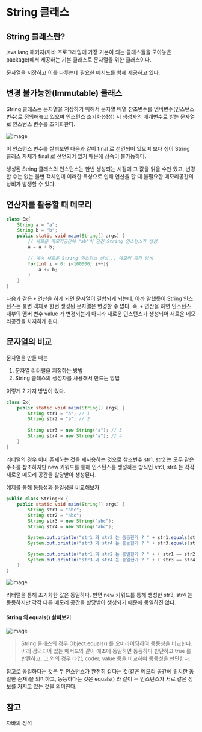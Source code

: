 # String 클래스

## String 클래스란?

java.lang 패키지(자바 프로그래밍에 가장 기본이 되는 클래스들을 모아놓은 package)에서 제공하는 기본 클래스로
문자열을 위한 클래스이다.

문자열을 저장하고 이를 다루는데 필요한 메서드를 함께 제공하고 있다.

## 변경 불가능한(Immutable) 클래스

String 클래스는 문자열을 저장하기 위해서 문자열 배열 참조변수를 멤버변수(인스턴스 변수)로 정의해놓고 있으며
인스턴스 초기화(생성) 시 생성자의 매개변수로 받는 문자열로 인스턴스 변수를 초기화한다.

![image](https://github.com/pia2011/Today-I-Learned/assets/53935439/278b1964-df26-4231-a879-62d7b00fefcb)

이 인스턴스 변수를 살펴보면 다음과 같이 final 로 선언되어 있으며 보다 싶이 String 클래스 자체가 final 로 선언되어 있기 때문에
상속이 불가능하다.

생성된 String 클래스의 인스턴스는 한번 생성되는 시점에 그 값을 읽을 수만 있고, 변경할 수는 없는 불변 객체인데
이러한 특성으로 인해 연산을 할 때 불필요한 메모리공간의 낭비가 발생할 수 있다.

## 연산자를 활용할 때 메모리

```java
class Ex{
    String a = "a";
    String b = "b";
    public static void main(String[] args) {
        // 새로운 메모리공간에 "ab"이 담긴 String 인스턴스가 생성 
        a = a + b;
        
        // 계속 새로운 String 인스턴스 생성... 메모리 공간 낭비
        for(int i = 0; i<100000; i++){
            a += b;
        }
    }
}
```

다음과 같은 `+` 연산을 하게 되면 문자열이 결합되게 되는데, 아까 말했듯이 String 인스턴스는 불변 객체로
한번 생성된 문자열은 변경할 수 없다. 즉, `+` 연산을 하면 인스턴스 내부의 멤버 변수 value 가 변경되는게 아니라
새로운 인스턴스가 생성되어 새로운 메모리공간을 차지하게 된다.

## 문자열의 비교

문자열을 만들 때는

1. 문자열 리터럴을 지정하는 방법
2. String 클래스의 생성자를 사용해서 만드는 방법

이렇게 2 가지 방법이 있다.

```java
class Ex{
    public static void main(String[] args) {
        String str1 = "a"; // 1
        String str2 = "a"; // 2
        
        String str3 = new String("a"); // 3
        String str4 = new String("a"); // 4
    }
}
```

리터럴의 경우 이미 존재하는 것을 재사용하는 것으로 참조변수 str1, str2 는 모두 같은 주소를 참조하지만
new 키워드를 통해 인스턴스를 생성하는 방식인 str3, str4 는 각각 새로운 메모리 공간을 할당받아 생성된다.

예제를 통해 동등성과 동일성을 비교해보자

```java
public class StringEx {
    public static void main(String[] args) {
        String str1 = "abc";
        String str2 = "abc";
        String str3 = new String("abc");
        String str4 = new String("abc");

        System.out.println("str1 과 str2 는 동등한가 ? " + str1.equals(str2));
        System.out.println("str3 과 str4 는 동등한가 ? " + str3.equals(str4));

        System.out.println("str1 과 str2 는 동일한가 ? " + ( str1 == str2 ));
        System.out.println("str3 과 str4 는 동일한가 ? " + ( str3 == str4 ));
    }
}

```

![image](https://github.com/pia2011/Today-I-Learned/assets/53935439/aa43c9a8-a975-453f-af95-388415082117)

리터럴을 통해 초기화한 값은 동일하다. 반면 new 키워드를 통해 생성한 str3, str4 는 동등하지만 각각 다른 메모리 공간을 할당받아 생성되기 때문에
동일하진 않다.

#### String 의 equals() 살펴보기
![image](https://github.com/pia2011/Today-I-Learned/assets/53935439/21de642b-2171-4024-a107-d507fedce381)

> String 클래스의 경우 Object.equals() 를 오버라이딩하여 동등성을 비교한다. 아래 정의되어 있는 메서드와 같이 애초에 동일하면 동등하다 판단하고
> true 를 반환하고, 그 외의 경우 타입, coder, value 등을 비교하여 동등성을 판단한다.

참고로 동일하다는 것은 두 인스턴스가 완전히 같다는 것(같은 메모리 공간에 위치한 동일한 존재)을 의미하고, 동등하다는 것은 equals() 와 같이
두 인스턴스가 서로 같은 정보를 가지고 있는 것을 의미한다.



## 참고

자바의 정석